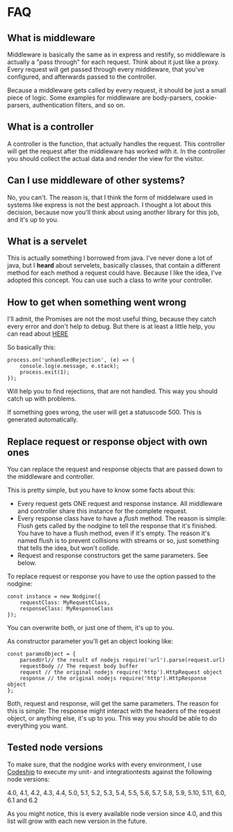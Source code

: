 # FAQ #

## What is middleware ##

Middleware is basically the same as in express and restify, so middleware is actually a
"pass through" for each request. Think about it just like a proxy. Every request will
get passed through every middleware, that you've configured, and afterwards passed
to the controller.

Because a middleware gets called by every request, it should be just a small piece of logic.
Some examples for middleware are body-parsers, cookie-parsers, authentication filters, and
so on.

## What is a controller ##

A controller is the function, that actually handles the request. This controller will get
the request after the middleware has worked with it. In the controller you should collect
the actual data and render the view for the visitor.

## Can I use middleware of other systems? ##

No, you can't. The reason is, that I think the form of middelware used in systems like
express is not the best approach. I thought a lot about this decision, because now you'll
think about using another library for this job, and it's up to you.

## What is a servelet ##

This is actually something I borrowed from java. I've never done a lot of java, but I **heard**
about servelets, basically classes, that contain a different method for each method a request
could have. Because I like the idea, I've adopted this concept. You can use such a class to
write your controller.

## How to get when something went wrong ##

I'll admit, the Promises are not the most useful thing, because they catch every error and don't
help to debug. But there is at least a little help, you can read about
[HERE](https://nodejs.org/dist/latest-v4.x/docs/api/process.html#process_event_unhandledrejection)

So basically this:

	process.on('unhandledRejection', (e) => {
		console.log(e.message, e.stack);
		process.exit(1);
	});

Will help you to find rejections, that are not handled. This way you should catch up with problems.

If something goes wrong, the user will get a statuscode 500. This is generated automatically.

## Replace request or response object with own ones ##

You can replace the request and response objects that are passed down to the middleware and controller.

This is pretty simple, but you have to know some facts about this:

* Every request gets ONE request and response instance. All middleware and controller share this
instance for the complete request.
* Every response class have to have a *flush* method. The reason is simple: Flush gets called by the
nodgine to tell the response that it's finished. You have to have a flush method, even if it's empty.
The reason it's named flush is to prevent collisions with streams or so, just something that tells
the idea, but won't collide.
* Request and response constructors get the same parameters. See below.

To replace request or response you have to use the option passed to the nodgine:

    const instance = new Nodgine({
        requestClass: MyRequestClass,
        responseClass: MyResponseClass
    });

You can overwrite both, or just one of them, it's up to you.

As constructor parameter you'll get an object looking like:

    const paramsObject = {
        parsedUrl// the result of nodejs require('url').parse(request.url)
        requestBody // The request body buffer
        request // the original nodejs require('http').HttpRequest object
        response // the original nodejs require('http').HttpResponse object 
    };

Both, request and response, will get the same parameters. The reason for this
is simple: The response might interact with the headers of the request object,
or anything else, it's up to you. This way you should be able to do everything
you want.

## Tested node versions ##

To make sure, that the nodgine works with every environment, I use [Codeship](https://codeship.com)
to execute my unit- and integrationtests against the following node versions:

4.0, 4.1, 4.2, 4.3, 4.4, 5.0, 5.1, 5.2, 5.3, 5.4, 5.5, 5.6, 5.7, 5.8, 5.9, 5.10,
5.11, 6.0, 6.1 and 6.2

As you might notice, this is every available node version since 4.0, and this
list will grow with each new version in the future.